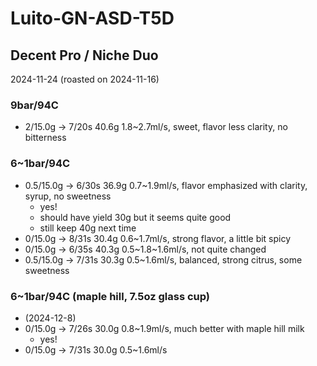 # Luito-GN-ASD-T5D

## Decent Pro / Niche Duo

2024-11-24 (roasted on 2024-11-16)

### 9bar/94C

- 2/15.0g -> 7/20s 40.6g 1.8\~2.7ml/s, sweet, flavor less clarity, no bitterness

### 6~1bar/94C

- 0.5/15.0g -> 6/30s 36.9g 0.7\~1.9ml/s, flavor emphasized with clarity, syrup, no sweetness
  - yes!
  - should have yield 30g but it seems quite good
  - still keep 40g next time
- 0/15.0g -> 8/31s 30.4g 0.6\~1.7ml/s, strong flavor, a little bit spicy
- 0/15.0g -> 6/35s 40.3g 0.5\~1.8\~1.6ml/s, not quite changed
- 0.5/15.0g -> 7/31s 30.3g 0.5\~1.6ml/s, balanced, strong citrus, some sweetness

### 6~1bar/94C (maple hill, 7.5oz glass cup)

- (2024-12-8)
- 0/15.0g -> 7/26s 30.0g 0.8\~1.9ml/s, much better with maple hill milk
  - yes!
- 0/15.0g -> 7/31s 30.0g 0.5\~1.6ml/s
